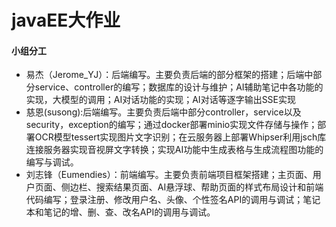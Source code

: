 # javaEE大作业


#### 小组分工

+ 易杰（Jerome_YJ）：后端编写。主要负责后端的部分框架的搭建；后端中部分service、controller的编写；数据库的设计与维护；AI辅助笔记中各功能的实现，大模型的调用；AI对话功能的实现；AI对话等逐字输出SSE实现
+ 慈恩(susong):后端编写。主要负责后端中部分controller，service以及security，exception的编写；通过docker部署minio实现文件存储与操作；部署OCR模型tessert实现图片文字识别；在云服务器上部署Whipser利用jsch库连接服务器实现音视屏文字转换；实现AI功能中生成表格与生成流程图功能的编写与调试。
+ 刘志锋（Eumendies）：前端编写。主要负责前端项目框架搭建；主页面、用户页面、侧边栏、搜索结果页面、AI悬浮球、帮助页面的样式布局设计和前端代码编写；登录注册、修改用户名、头像、个性签名API的调用与调试；笔记本和笔记的增、删、查、改名API的调用与调试。
